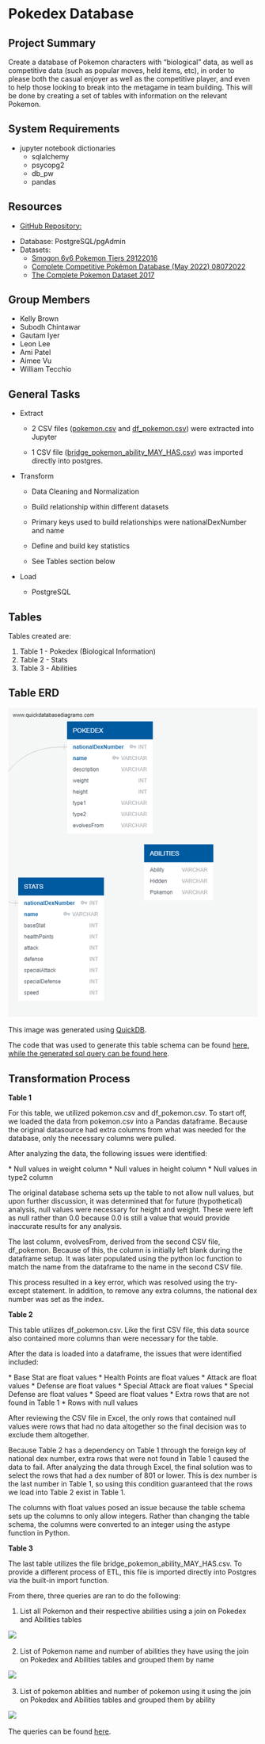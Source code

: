 # Pokedex Database
## Project Summary
<p> Create a database of Pokemon characters with “biological” data, as well as competitive data (such as popular moves, held items, etc), in order to please both the casual enjoyer as well as the competitive player, and even to help those looking to break into the metagame in team building. This will be done by creating a set of tables with information on the relevant Pokemon.</p>

## System Requirements
* jupyter notebook dictionaries
    - sqlalchemy
    - psycopg2
    - db_pw
    - pandas

## Resources
* <p><a href="https://github.com/akpatell/project_2_poke_decks.git ">GitHub Repository:</a></p>
* Database: PostgreSQL/pgAdmin
* Datasets:
	- <a href="https://www.kaggle.com/datasets/notgibs/smogon-6v6-pokemon-tiers">Smogon 6v6 Pokemon Tiers 29122016</a>
	- <a href="https://www.kaggle.com/datasets/giorgiocarbone/complete-competitive-pokmon-datasets-may-2022?select=df_items.csv">Complete Competitive Pokémon Database (May 2022) 08072022</a>
	- <a href="https://www.kaggle.com/datasets/rounakbanik/pokemon">The Complete Pokemon Dataset 2017</a>

## Group Members
* Kelly Brown
* Subodh Chintawar
* Gautam Iyer
* Leon Lee
* Ami Patel
* Aimee Vu
* William Tecchio

## General Tasks
* Extract
	- 2 CSV files (<a href="resources/pokemon.csv">pokemon.csv</a> and <a href="resources/df_pokemon.csv">df_pokemon.csv</a>) were extracted into Jupyter
	
    - 1 CSV file (<a href="resources/bridge_pokemon_ability_MAY_HAS.csv">bridge_pokemon_ability_MAY_HAS.csv</a>) was imported directly into postgres.
    
* Transform 
	- Data Cleaning and Normalization
        
	- Build relationship within different datasets
    - Primary keys used to build relationships were nationalDexNumber and name
      
	- Define and build key statistics 
      
	- See Tables section below
* Load
	- PostgreSQL

## Tables
<p>Tables created are: </p>

1. Table 1 - Pokedex (Biological Information)
2. Table 2 - Stats
3. Table 3 - Abilities

## Table ERD
<img src="PokeDex_db.png">

This image was generated using <a href="https://www.quickdatabasediagrams.com/">QuickDB</a>.

The code that was used to generate this table schema can be found <a href="QuickDB ERD Code.txt">here, while the generated sql query can be found <a href="pokedex.sql">here</a>.

## Transformation Process
<p><b>Table 1</b></p>
<p>For this table, we utilized pokemon.csv and df_pokemon.csv. To start off, we loaded the data from pokemon.csv into a Pandas dataframe. Because the original datasource had extra columns from what was needed for the database, only the necessary columns were pulled.</p>

<p>After analyzing the data, the following issues were identified:</p>
* Null values in weight column
* Null values in height column
* Null values in type2 column

<p>The original database schema sets up the table to not allow null values, but upon further discussion, it was determined that for future (hypothetical) analysis, null values were necessary for height and weight. These were left as null rather than 0.0 because 0.0 is still a value that would provide inaccurate results for any analysis.</p>

<p>The last column, evolvesFrom, derived from the second CSV file, df_pokemon. Because of this, the column is initially left blank during the dataframe setup. It was later populated using the python loc function to match the name from the dataframe to the name in the second CSV file.</p>

<p>This process resulted in a key error, which was resolved using the try-except statement. In addition, to remove any extra columns, the national dex number was set as the index.</p>

<p><b>Table 2</b></p>
<p>This table utilizes df_pokemon.csv. Like the first CSV file, this data source also contained more columns than were necessary for the table.</p>

<p>After the data is loaded into a dataframe, the issues that were identified included:</p>
* Base Stat are float values
* Health Points are float values
* Attack are float values
* Defense are float values
* Special Attack are float values
* Special Defense are float values
* Speed are float values
* Extra rows that are not found in Table 1
* Rows with null values

<p>After reviewing the CSV file in Excel, the only rows that contained null values were rows that had no data altogether so the final decision was to exclude them altogether.</p>

<p>Because Table 2 has a dependency on Table 1 through the foreign key of national dex number, extra rows that were not found in Table 1 caused the data to fail. After analyzing the data through Excel, the final solution was to select the rows that had a dex number of 801 or lower. This is dex number is the last number in Table 1, so using this condition guaranteed that the rows we load into Table 2 exist in Table 1.</p>

<p>The columns with float values posed an issue because the table schema sets up the columns to only allow integers. Rather than changing the table schema, the columns were converted to an integer using the astype function in Python.</p>

<p><b>Table 3</b></p>
<p>The last table utilizes the file bridge_pokemon_ability_MAY_HAS.csv. To provide a different process of ETL, this file is imported directly into Postgres via the built-in import function.</p>

<p>From there, three queries are ran to do the following:</p>

1. List all Pokemon and their respective abilities using a join on Pokedex and Abilities tables
<img src="Query1">

2. List of Pokemon name and number of abilities they have using the join on Pokedex and Abilities tables and grouped them by name
<img src="Query2">

3. List of pokemon ablities and number of pokemon using it using the join on Pokedex and Abilities tables and grouped them by ability
<img src="Query3">

<p>The queries can be found <a href="PokeDexQueries.sql">here</a>.</p>